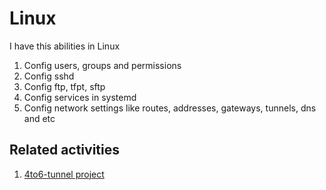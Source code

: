 # Linux

I have this abilities in Linux

1. Config users, groups and permissions
2. Config sshd
3. Config ftp, tfpt, sftp
4. Config services in systemd
5. Config network settings like routes, addresses, gateways, tunnels, dns and etc


## Related activities

1. [4to6-tunnel project](/Projects/6to4-tunnel.md)